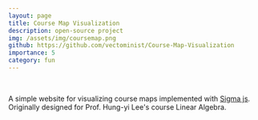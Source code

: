 ```yaml
---
layout: page
title: Course Map Visualization
description: open-source project
img: /assets/img/coursemap.png
github: https://github.com/vectominist/Course-Map-Visualization
importance: 5
category: fun
---
```


<div class="row">
    <div class="col-sm-1 mt-3 mt-md-0">
    </div>
    <div class="col-sm-10 mt-3 mt-md-0">
        <img class="img-fluid rounded z-depth-1" src="{{ '/assets/img/coursemap_title.png' | relative_url }}" alt="" title="coursemap logo"/>
    </div>
    <div class="col-sm-1 mt-3 mt-md-0">
    </div>
</div>
<br>

A simple website for visualizing course maps implemented with <a href="http://sigmajs.org/" target="_blank" rel="noopener">Sigma js</a>.
Originally designed for Prof. Hung-yi Lee's course Linear Algebra.
